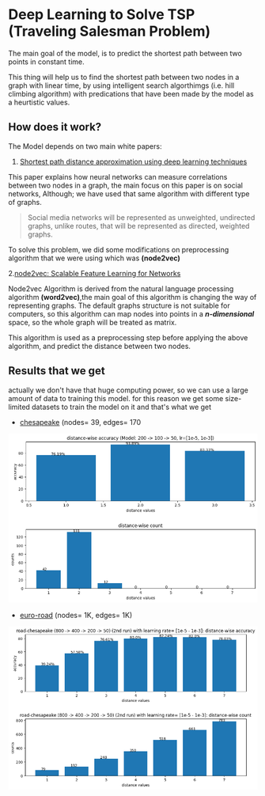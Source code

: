 # Deep Learning to Solve TSP (Traveling Salesman Problem)

The main goal of the model, is to predict the shortest path between two points in constant time.

This thing will help us to find the shortest path between two nodes in a graph with linear time, by using intelligent search algorthimgs (i.e. hill climbing algorithm) with predications that have been made by the model as a heurtistic values.

## How does it work?

The Model depends on two main white papers:

1. [Shortest path distance approximation using deep learning techniques](https://arxiv.org/pdf/2002.05257)

This paper explains how neural networks can measure correlations between two nodes in a graph, the main focus on this paper is on social networks, Although; we have used that same algorithm with different type of graphs.

> Social media networks will be represented as unweighted, undirected graphs, unlike routes, that will be represented as directed, weighted graphs.

To solve this problem, we did some modifications on preprocessing algorithm that we were using which was __(node2vec)__

2.[node2vec: Scalable Feature Learning for Networks](https://arxiv.org/abs/1607.00653)

Node2vec Algorithm is derived from the natural language processing algorithm __(word2vec)__,the main goal of this algorithm is changing the way of representing graphs.
The default graphs structure is not suitable for computers, so this algorithm can map nodes into points in a ___n-dimensional___ space, so the whole graph will be treated as matrix.

This algorithm is used as a preprocessing step before applying the above algorithm, and predict the distance between two nodes.

## Results that we get

actually we don't have that huge computing power, so we can use a large amount of data to training this model. for this reason we get some size-limited datasets to train the model on it and that's what we get

* [chesapeake](https://networkrepository.com/road-chesapeake.php) (nodes= 39, edges= 170

![accuracy histogram](https://github.com/MohammadAsDev/mobiospace/blob/main/final_results/chesapeake_results/200_100_50_nn/default_1.png)

* [euro-road](https://networkrepository.com/road-euroroad.php) (nodes= 1K, edges= 1K)

![accuracy histogram for euro-road](https://github.com/MohammadAsDev/mobiospace/blob/main/final_results/euroroad_results/final_1.png)
